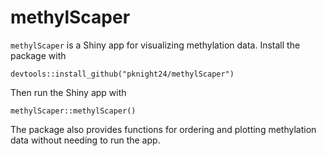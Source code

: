 # methylScaper

`methylScaper` is a Shiny app for visualizing methylation data. Install the package with 

```{r}
devtools::install_github("pknight24/methylScaper")
```

Then run the Shiny app with

```{r}
methylScaper::methylScaper()
```

The package also provides functions for ordering and plotting methylation data without needing to run the app.